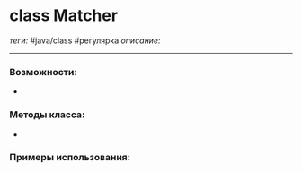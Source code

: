 # class Matcher
*теги:* #java/class  #регулярка 
*описание:*

---
### Возможности:
- 
### Методы класса:
- 

### Примеры использования:
